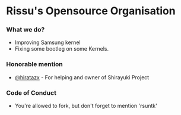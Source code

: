 # Rissu's Opensource Organisation
### What we do?
- Improving Samsung kernel
- Fixing some bootleg on some Kernels.

### Honorable mention
- [@hiratazx](https://github.com/hiratazx) - For helping and owner of Shirayuki Project

### Code of Conduct
- You're allowed to fork, but don't forget to mention 'rsuntk'

